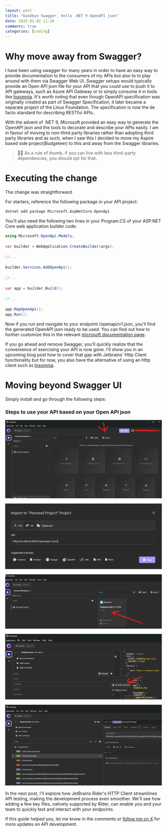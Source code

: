 ```yaml
---
layout: post
title: "Goodbye Swagger, hello .NET 9 OpenAPI json"
date: 2025-01-02 11:28
comments: true
categories: [coding]
---
```


# Why move away from Swagger?
I have been using swagger for many years in order to have an easy way to provide documentation to the consumers of my APIs but also to
to play around with them via Swagger Web UI. Swagger setups would typically provide an Open API json file for your API that you could use to
push it to API gateways, such as Azure API Gateway or to simply consume it in tools like [Insomnia](https://insomnia.rest/). It's worth noting that even though OpenAPI specification was originally created as part of Swagger Specification, it later became a separate project of the Linux Foundation. The specification is now the de facto standard for describing RESTful APIs..

With the advent of .NET 9, Microsoft provided an easy way to generate the OpenAPI json and the tools to decorate and describe your APIs easily.
I am in favour of moving to non-third party libraries rather than adopting third party libraries and as such, when I saw this I decided to move my Aspire based side project(Budgeteer) to this and away from the Swagger libraries.

> 👍🏻 As a rule of thumb, if you can live with less third-party dependencies, you should opt for that.

# Executing the change
The change was straightforward.

For starters, reference the following package in your API project:
```bash
dotnet add package Microsoft.AspNetCore.OpenApi
```

You'll also need the following two lines in your Program.CS of your ASP.NET Core web application builder code:

```csharp
using Microsoft.OpenApi.Models;

var builder = WebApplication.CreateBuilder(args);

//...

builder.Services.AddOpenApi();

//...

var app = builder.Build();

//...

app.MapOpenApi();
app.Run();
```

Now if you run and navigate to your endpoint /openapi/v1.json, you'll find the generated OpenAPI json ready to be used.
You can find out how to further customize this in the relevant [microsoft documentation page](https://learn.microsoft.com/en-us/aspnet/core/fundamentals/openapi/aspnetcore-openapi?view=aspnetcore-9.0&tabs=net-cli).

If you go ahead and remove Swagger, you'll quickly realize that the convenience of exercising your API is now gone. I'll show you in an upcoming blog post how to cover that gap with Jetbrains' Http Client functionality but for now, you also have the alternative of using an Http client such as [Insomnia](https://insomnia.rest/).

# Moving beyond Swagger UI

Simply install and go through the following steps:

### Steps to use your API based on your Open API json
![In Insomnia, click the 'Import' button to start adding your API.](/images/posts/openapi-json/insomnia-import.png)

![Then import via URL](/images/posts/openapi-json/import-openapi.png)

![Click on the imported project](/images/posts/openapi-json/click-on-project.png)

![Click the cog and select generate collection](/images/posts/openapi-json/generate-collection.png)

![You are now ready to use your requests](/images/posts/openapi-json/ready-to-go.png)

In the next post, I'll explore how JetBrains Rider's HTTP Client streamlines API testing, making the development process even smoother. We'll see how adding a few key files, natively supported by Rider, can enable you and your team to quickly test and interact with your endpoints.

If this guide helped you, let me know in the comments or [follow me on X](https://x.com/codesennin) for more updates on API development.